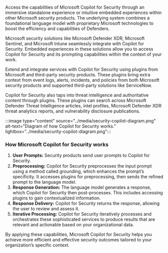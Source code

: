 Access the capabilities of Microsoft Copilot for Security through an immersive standalone experience or intuitive embedded experiences within other Microsoft security products. The underlying system combines a foundational language model with proprietary Microsoft technologies to boost the efficiency and capabilities of Defenders.

Microsoft security solutions like Microsoft Defender XDR, Microsoft Sentinel, and Microsoft Intune seamlessly integrate with Copilot for Security. Embedded experiences in these solutions allow you to access Copilot for Security and its prompting capabilities within the context of your work.

Extend and integrate services with Copilot for Security using plugins from Microsoft and third-party security products. These plugins bring extra context from event logs, alerts, incidents, and policies from both Microsoft security products and supported third-party solutions like ServiceNow.

Copilot for Security also taps into threat intelligence and authoritative content through plugins. These plugins can search across Microsoft Defender Threat Intelligence articles, intel profiles, Microsoft Defender XDR threat analytics reports, and vulnerability disclosure publications.

:::image type="content" source="../media/security-copilot-diagram.png" alt-text="Diagram of how Copilot for Security works." lightbox="../media/security-copilot-diagram.png":::

### How Microsoft Copilot for Security works

1. **User Prompts:** Security products send user prompts to Copilot for Security.
2. **Preprocessing:** Copilot for Security preprocesses the input prompt using a method called grounding, which enhances the prompt’s specificity. It accesses plugins for preprocessing, then sends the refined prompt to the language model.
3. **Response Generation:** The language model generates a response, which Copilot for Security then post-processes. This includes accessing plugins to gain contextualized information.
4. **Response Delivery:** Copilot for Security returns the response, allowing the user to review and assess it.
5. **Iterative Processing:** Copilot for Security iteratively processes and orchestrates these sophisticated services to produce results that are relevant and actionable based on your organizational data.

By applying these capabilities, Microsoft Copilot for Security helps you achieve more efficient and effective security outcomes tailored to your organization’s specific context.